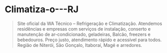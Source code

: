 # Climatiza-o---RJ
 > Site oficial da WA Técnico – Refrigeração e Climatização. Atendemos residências e empresas com serviços de instalação, conserto e manutenção de ar-condicionado, geladeiras, Balcão, freezers e bebedouros. Preço justo, atendimento rápido e acessível para todos. Região de Niterói, São Gonçalo, Itaboraí, Magé e arredores.
